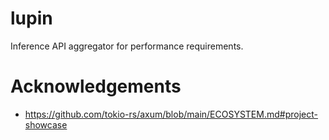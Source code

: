 # lupin

Inference API aggregator for performance requirements.


# Acknowledgements

* https://github.com/tokio-rs/axum/blob/main/ECOSYSTEM.md#project-showcase
